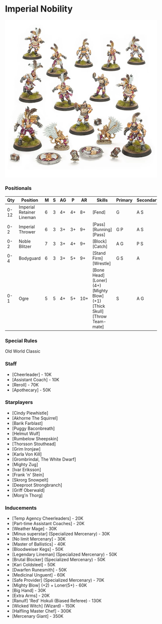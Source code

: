 ﻿# Imperial Nobility

![](../media/teams/BBImperialNobilityTeamLead.webp)

### Positionals

| Qty  | Position                  | M | S | AG | P  | AR  | Skills                                                                                                 | Primary | Secondary | Cost |
| ---- | ------------------------- | - | - | -- | -- | --- | ------------------------------------------------------------------------------------------------------ | ------- | --------- | ---- |
| 0-12 | Imperial Retainer Lineman | 6 | 3 | 4+ | 4+ | 8+  | [Fend]                                                                                                 | G       | A S       | 45K  |
| 0-2  | Imperial Thrower          | 6 | 3 | 3+ | 3+ | 9+  | [Pass]<br /> [Running] <br /> [Pass]                                                                   | G P     | A S       | 75K  |
| 0-2  | Noble Blitzer             | 7 | 3 | 3+ | 4+ | 9+  | [Block]<br /> [Catch]                                                                                  | A G     | P S       | 105K |
| 0-4  | Bodyguard                 | 6 | 3 | 3+ | 5+ | 9+  | [Stand Firm]<br /> [Wrestle]                                                                           | G S     | A         | 90K  |
| 0-1  | Ogre                      | 5 | 5 | 4+ | 5+ | 10+ | [Bone Head]<br /> [Loner] (4+) <br /> [Mighty Blow] (+1) <br /> [Thick Skull] <br /> [Throw Team-mate] | S       | A G       | 140K |

### Special Rules

Old World Classic

### Staff

* [Cheerleader] - 10K
* [Assistant Coach] - 10K
* [Reroll] - 70K
* [Apothecary]  - 50K

### Starplayers

* [Cindy Piewhistle]
* [Akhorne The Squirrel]
* [Barik Farblast]
* [Puggy Baconbreath]
* [Helmut Wulf]
* [Rumbelow Sheepskin]
* [Thorsson Stouthead]
* [Grim Ironjaw]
* [Karla Von Kill]
* [Grombrindal, The White Dwarf]
* [Mighty Zug]
* [Ivar Eriksson]
* [Frank 'n' Stein]
* [Skrorg Snowpelt]
* [Deeproot Strongbranch]
* [Griff Oberwald]
* [Morg'n Thorg]

### Inducements

* [Temp Agency Cheerleaders] - 20K
* [Part-time Assistant Coaches] - 20K
* [Weather Mage] - 30K
* [Minus superstar] (Specialized Mercenary) - 30K
* [No limit Mercenary] - 30K
* [Master of Ballistics] - 40K
* [Bloodweiser Kegs] - 50K
* [Legendary Lineman] (Specialized Mercenary) - 50K
* [Brutal Blocker] (Specialized Mercenary) - 50K
* [Kari Coldsteel] - 50K
* [Dwarfen Runesmith] - 50K
* [Medicinal Unguent] - 60K
* [Safe Provider] (Specialized Mercenary) - 70K
* [Mighty Blow] (+2) + Loner(5+) - 60K
* [Big Hand] - 30K
* [Extra Arms] - 20K
* [Ranulf] 'Red' Hokuli (Biased Referee) - 130K
* [Wicked Witch] (Wizard) - 150K
* [Halfling Master Chef] - 300K
* [Mercenary Giant] - 350K
